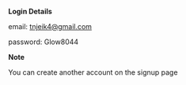 **Login Details**

email: tnjeik4@gmail.com

password: Glow8044


**Note**

You can create another account on the signup page
